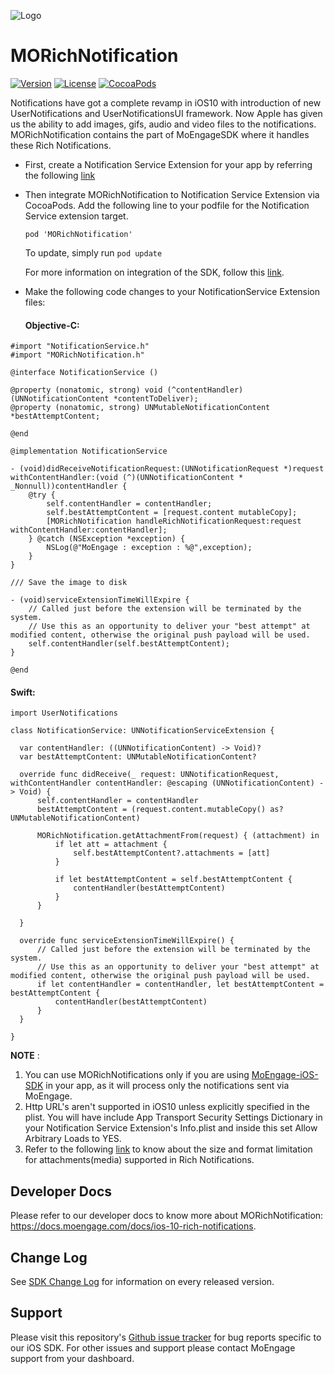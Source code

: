 ![Logo](https://user-images.githubusercontent.com/15011722/32040752-7237c3c2-ba4f-11e7-9d68-a019049fccf5.png)
# MORichNotification

[![Version](https://img.shields.io/cocoapods/v/MORichNotification.svg?style=flat)](http://cocoapods.org/pods/MORichNotification)
[![License](https://img.shields.io/cocoapods/l/MORichNotification.svg?style=flat)](http://cocoapods.org/pods/MORichNotification)
[![CocoaPods](https://img.shields.io/cocoapods/dm/MORichNotification.svg)](https://cocoapods.org/pods/MORichNotification)

Notifications have got a complete revamp in iOS10 with introduction of new UserNotifications and UserNotificationsUI framework. Now Apple has given us the ability to add images, gifs, audio and video files to the notifications. MORichNotification contains the part of MoEngageSDK where it handles these Rich Notifications.


* First, create a Notification Service Extension for your app by referring the following [link](https://docs.moengage.com/docs/ios-10-rich-notifications#section-creating-notification-service-extension)

* Then integrate MORichNotification to Notification Service Extension via CocoaPods. Add the following line to your podfile for the Notification Service extension target. 

  ```pod 'MORichNotification'```

  To update, simply run ```pod update```

  For more information on integration of the SDK, follow this [link](https://docs.moengage.com/docs/ios-10-rich-notifications#section-integrating-moengage-to-notification-service-extension).

* Make the following code changes to your NotificationService Extension files:
  #### Objective-C:
  
```
#import "NotificationService.h"
#import "MORichNotification.h"

@interface NotificationService ()

@property (nonatomic, strong) void (^contentHandler)(UNNotificationContent *contentToDeliver);
@property (nonatomic, strong) UNMutableNotificationContent *bestAttemptContent;

@end

@implementation NotificationService

- (void)didReceiveNotificationRequest:(UNNotificationRequest *)request withContentHandler:(void (^)(UNNotificationContent * _Nonnull))contentHandler {
    @try {
        self.contentHandler = contentHandler;
        self.bestAttemptContent = [request.content mutableCopy];
        [MORichNotification handleRichNotificationRequest:request withContentHandler:contentHandler];
    } @catch (NSException *exception) {
        NSLog(@"MoEngage : exception : %@",exception);
    }
}

/// Save the image to disk

- (void)serviceExtensionTimeWillExpire {
    // Called just before the extension will be terminated by the system.
    // Use this as an opportunity to deliver your "best attempt" at modified content, otherwise the original push payload will be used.
    self.contentHandler(self.bestAttemptContent);
}

@end
```
  
  #### Swift:
  ```
  import UserNotifications

class NotificationService: UNNotificationServiceExtension {

    var contentHandler: ((UNNotificationContent) -> Void)?
    var bestAttemptContent: UNMutableNotificationContent?

    override func didReceive(_ request: UNNotificationRequest, withContentHandler contentHandler: @escaping (UNNotificationContent) -> Void) {
        self.contentHandler = contentHandler
        bestAttemptContent = (request.content.mutableCopy() as? UNMutableNotificationContent)
        
        MORichNotification.getAttachmentFrom(request) { (attachment) in
            if let att = attachment {
                self.bestAttemptContent?.attachments = [att]
            }
            
            if let bestAttemptContent = self.bestAttemptContent {
                contentHandler(bestAttemptContent)
            }
        }
        
    }
    
    override func serviceExtensionTimeWillExpire() {
        // Called just before the extension will be terminated by the system.
        // Use this as an opportunity to deliver your "best attempt" at modified content, otherwise the original push payload will be used.
        if let contentHandler = contentHandler, let bestAttemptContent =  bestAttemptContent {
            contentHandler(bestAttemptContent)
        }
    }

}
```

**NOTE** : 
1. You can use MORichNotifications only if you are using [MoEngage-iOS-SDK](https://github.com/moengage/MoEngage-iOS-SDK) in your app, as it will process only the notifications sent via MoEngage.
2. Http URL's aren't supported in iOS10 unless explicitly specified in the plist. You will have include App Transport Security Settings Dictionary in your Notification Service Extension's Info.plist and inside this set Allow Arbitrary Loads to YES.
3. Refer to the following [link](https://developer.apple.com/documentation/usernotifications/unnotificationattachment#overview) to know about the size and format limitation for attachments(media) supported in Rich Notifications.


## Developer Docs
Please refer to our developer docs to know more about MORichNotification: https://docs.moengage.com/docs/ios-10-rich-notifications.

## Change Log
See [SDK Change Log](https://github.com/moengage/MORichNotification/blob/master/CHANGELOG.md) for information on every released version.

## Support
Please visit this repository's [Github issue tracker](https://github.com/moengage/MORichNotification/issues) for bug reports specific to our iOS SDK.
For other issues and support please contact MoEngage support from your dashboard.
